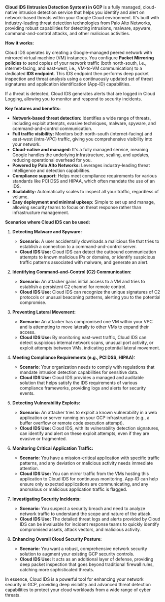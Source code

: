 **Cloud IDS (Intrusion Detection System) in GCP** is a fully managed, cloud-native intrusion detection service that helps you identify and alert on network-based threats within your Google Cloud environment. It's built with industry-leading threat detection technologies from Palo Alto Networks, providing robust capabilities for detecting intrusions, malware, spyware, command-and-control attacks, and other malicious activities.

**How it works:**

Cloud IDS operates by creating a Google-managed peered network with mirrored virtual machine (VM) instances. You configure **Packet Mirroring policies** to send copies of your network traffic (both north-south, i.e., internet-facing, and east-west, i.e., VM-to-VM communication) to a dedicated **IDS endpoint**. This IDS endpoint then performs deep packet inspection and threat analysis using a continuously updated set of threat signatures and application identification (App-ID) capabilities.

If a threat is detected, Cloud IDS generates alerts that are logged in Cloud Logging, allowing you to monitor and respond to security incidents.

**Key features and benefits:**

* **Network-based threat detection:** Identifies a wide range of threats, including exploit attempts, evasive techniques, malware, spyware, and command-and-control communication.
* **Full traffic visibility:** Monitors both north-south (internet-facing) and east-west (intra-VPC) traffic, giving you comprehensive visibility into your network.
* **Cloud-native and managed:** It's a fully managed service, meaning Google handles the underlying infrastructure, scaling, and updates, reducing operational overhead for you.
* **Powered by Palo Alto Networks:** Leverages industry-leading threat intelligence and detection capabilities.
* **Compliance support:** Helps meet compliance requirements for various standards like PCI DSS and HIPAA, which often mandate the use of an IDS.
* **Scalability:** Automatically scales to inspect all your traffic, regardless of volume.
* **Easy deployment and minimal upkeep:** Simple to set up and manage, allowing security teams to focus on threat response rather than infrastructure management.

**Scenarios where Cloud IDS can be used:**

1.  **Detecting Malware and Spyware:**
    * **Scenario:** A user accidentally downloads a malicious file that tries to establish a connection to a command-and-control server.
    * **Cloud IDS Use:** Cloud IDS can detect the outbound communication attempts to known malicious IPs or domains, or identify suspicious traffic patterns associated with malware, and generate an alert.

2.  **Identifying Command-and-Control (C2) Communication:**
    * **Scenario:** An attacker gains initial access to a VM and tries to establish a persistent C2 channel for remote control.
    * **Cloud IDS Use:** Cloud IDS can recognize the unique signatures of C2 protocols or unusual beaconing patterns, alerting you to the potential compromise.

3.  **Preventing Lateral Movement:**
    * **Scenario:** An attacker has compromised one VM within your VPC and is attempting to move laterally to other VMs to expand their access.
    * **Cloud IDS Use:** By monitoring east-west traffic, Cloud IDS can detect suspicious internal network scans, unusual port activity, or exploit attempts between VMs, indicating potential lateral movement.

4.  **Meeting Compliance Requirements (e.g., PCI DSS, HIPAA):**
    * **Scenario:** Your organization needs to comply with regulations that mandate intrusion detection capabilities for sensitive data.
    * **Cloud IDS Use:** Cloud IDS provides a managed and auditable solution that helps satisfy the IDS requirements of various compliance frameworks, providing logs and alerts for security events.

5.  **Detecting Vulnerability Exploits:**
    * **Scenario:** An attacker tries to exploit a known vulnerability in a web application or server running on your GCP infrastructure (e.g., a buffer overflow or remote code execution attempt).
    * **Cloud IDS Use:** Cloud IDS, with its vulnerability detection signatures, can identify and alert on these exploit attempts, even if they are evasive or fragmented.

6.  **Monitoring Critical Application Traffic:**
    * **Scenario:** You have a mission-critical application with specific traffic patterns, and any deviation or malicious activity needs immediate attention.
    * **Cloud IDS Use:** You can mirror traffic from the VMs hosting this application to Cloud IDS for continuous monitoring. App-ID can help ensure only expected applications are communicating, and any anomalous or malicious application traffic is flagged.

7.  **Investigating Security Incidents:**
    * **Scenario:** You suspect a security breach and need to analyze network traffic to understand the scope and nature of the attack.
    * **Cloud IDS Use:** The detailed threat logs and alerts provided by Cloud IDS can be invaluable for incident response teams to quickly identify compromised assets, attack vectors, and malicious activity.

8.  **Enhancing Overall Cloud Security Posture:**
    * **Scenario:** You want a robust, comprehensive network security solution to augment your existing GCP security controls.
    * **Cloud IDS Use:** It acts as an additional layer of defense, providing deep packet inspection that goes beyond traditional firewall rules, catching more sophisticated threats.

In essence, Cloud IDS is a powerful tool for enhancing your network security in GCP, providing deep visibility and advanced threat detection capabilities to protect your cloud workloads from a wide range of cyber threats.

